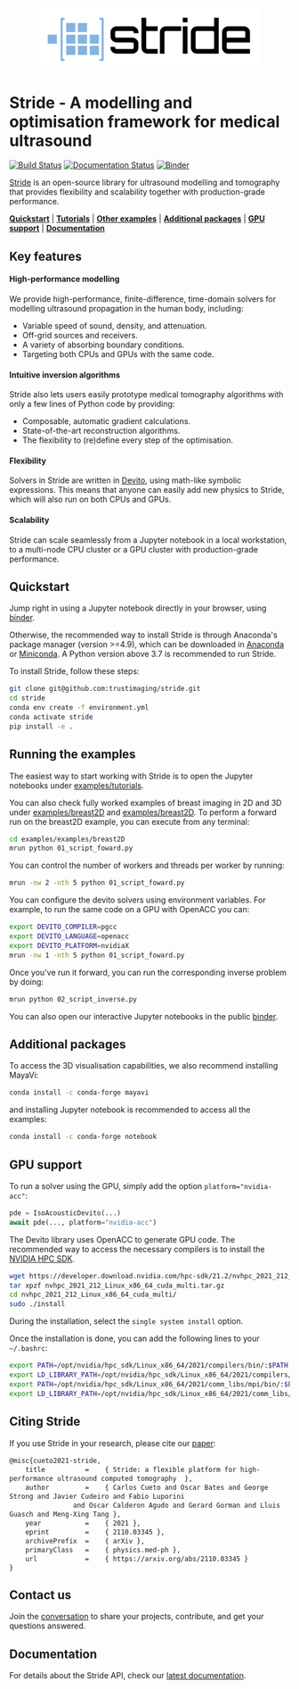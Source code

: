 
<div align="center">
<img src="docs/source/_static/stride_logo.png" width="400" style="max-width:100%; margin:0 auto; display:block;" alt="logo"></img>
</div>

# Stride - A modelling and optimisation framework for medical ultrasound

[![Build Status](https://github.com/trustimaging/stride/workflows/CI/badge.svg)](https://github.com/trustimaging/stride/actions?query=workflow%3ACI)
[![Documentation Status](https://readthedocs.org/projects/stridecodes/badge/?version=latest)](https://stridecodes.readthedocs.io/en/latest/?badge=latest)
[![Binder](https://mybinder.org/badge_logo.svg)](https://mybinder.org/v2/gh/trustimaging/stride/HEAD)



[Stride](https://www.stride.codes) is an open-source library for ultrasound modelling and tomography that provides flexibility and scalability 
together with production-grade performance.

[**Quickstart**](#quickstart)
| [**Tutorials**](https://github.com/trustimaging/stride/tree/master/examples/tutorials)
| [**Other examples**](#running-the-examples)
| [**Additional packages**](#additional-packages)
| [**GPU support**](#gpu-support)
| [**Documentation**](https://stridecodes.readthedocs.io/en/latest/)


## Key features

#### High-performance modelling

We provide high-performance, finite-difference, time-domain solvers for modelling ultrasound propagation in the human body, 
including:

- Variable speed of sound, density, and attenuation.
- Off-grid sources and receivers.
- A variety of absorbing boundary conditions.
- Targeting both CPUs and GPUs with the same code.

#### Intuitive inversion algorithms

Stride also lets users easily prototype medical tomography algorithms with only a few lines of Python code by providing:
 
- Composable, automatic gradient calculations. 
- State-of-the-art reconstruction algorithms. 
- The flexibility to (re)define every step of the optimisation.

#### Flexibility

Solvers in Stride are written in [Devito](https://www.devitoproject.org/), using math-like symbolic expressions. This means
that anyone can easily add new physics to Stride, which will also run on both CPUs and GPUs.

#### Scalability

Stride can scale seamlessly from a Jupyter notebook in a local workstation, to a multi-node CPU cluster or a GPU cluster 
with production-grade performance.


## Quickstart

Jump right in using a Jupyter notebook directly in your browser, using [binder](https://mybinder.org/v2/gh/trustimaging/stride/HEAD).

Otherwise, the recommended way to install Stride is through Anaconda's package manager (version >=4.9), which can be downloaded
in [Anaconda](https://www.continuum.io/downloads) or [Miniconda](https://conda.io/miniconda.html).
A Python version above 3.7 is recommended to run Stride.

To install Stride, follow these steps:

```sh
git clone git@github.com:trustimaging/stride.git
cd stride
conda env create -f environment.yml
conda activate stride
pip install -e .
```


## Running the examples

The easiest way to start working with Stride is to open the Jupyter notebooks under 
[examples/tutorials](https://github.com/trustimaging/stride/tree/master/examples/tutorials). 

You can also check fully worked examples of breast imaging in 2D and 3D under 
[examples/breast2D](https://github.com/trustimaging/stride/tree/master/examples/examples/breast2D) and 
[examples/breast2D](https://github.com/trustimaging/stride/tree/master/examples/examples/breast3D).
To perform a forward run on the breast2D example, you can execute from any terminal:

```sh
cd examples/examples/breast2D
mrun python 01_script_foward.py
```

You can control the number of workers and threads per worker by running:

```sh
mrun -nw 2 -nth 5 python 01_script_foward.py
```

You can configure the devito solvers using environment variables. For example, to run the same code on a GPU with OpenACC you can:

```sh
export DEVITO_COMPILER=pgcc
export DEVITO_LANGUAGE=openacc
export DEVITO_PLATFORM=nvidiaX
mrun -nw 1 -nth 5 python 01_script_foward.py
```

Once you've run it forward, you can run the corresponding inverse problem by doing:

```sh
mrun python 02_script_inverse.py
```

You can also open our interactive Jupyter notebooks in the public [binder](https://mybinder.org/v2/gh/trustimaging/stride/HEAD).

## Additional packages

To access the 3D visualisation capabilities, we also recommend installing MayaVi:

```sh
conda install -c conda-forge mayavi
```

and installing Jupyter notebook is recommended to access all the examples:

```sh
conda install -c conda-forge notebook
```


## GPU support

To run a solver using the GPU, simply add the option ``platform="nvidia-acc"``:

```python
pde = IsoAcousticDevito(...)
await pde(..., platform="nvidia-acc")
```

The Devito library uses OpenACC to generate GPU code. The recommended way to access the necessary 
compilers is to install the [NVIDIA HPC SDK](https://developer.nvidia.com/nvidia-hpc-sdk-downloads).

```sh
wget https://developer.download.nvidia.com/hpc-sdk/21.2/nvhpc_2021_212_Linux_x86_64_cuda_multi.tar.gz
tar xpzf nvhpc_2021_212_Linux_x86_64_cuda_multi.tar.gz
cd nvhpc_2021_212_Linux_x86_64_cuda_multi/
sudo ./install
```

During the installation, select the ``single system install`` option.

Once the installation is done, you can add the following lines to your ``~/.bashrc``:

```sh
export PATH=/opt/nvidia/hpc_sdk/Linux_x86_64/2021/compilers/bin/:$PATH
export LD_LIBRARY_PATH=/opt/nvidia/hpc_sdk/Linux_x86_64/2021/compilers/lib/:$LD_LIBRARY_PATH
export PATH=/opt/nvidia/hpc_sdk/Linux_x86_64/2021/comm_libs/mpi/bin/:$PATH
export LD_LIBRARY_PATH=/opt/nvidia/hpc_sdk/Linux_x86_64/2021/comm_libs/mpi/lib/:$LD_LIBRARY_PATH
```

## Citing Stride

If you use Stride in your research, please cite our [paper](https://arxiv.org/abs/2110.03345):

```
@misc{cueto2021-stride,
	title          =    { Stride: a flexible platform for high-performance ultrasound computed tomography  },
	author         =    { Carlos Cueto and Oscar Bates and George Strong and Javier Cudeiro and Fabio Luporini
				and Oscar Calderon Agudo and Gerard Gorman and Lluis Guasch and Meng-Xing Tang },
	year           =    { 2021 },
	eprint         =    { 2110.03345 },
	archivePrefix  =    { arXiv },
	primaryClass   =    { physics.med-ph },
	url            =    { https://arxiv.org/abs/2110.03345 }
}
```


## Contact us

Join the [conversation](https://join.slack.com/t/stridecodes/shared_invite/zt-xr1dlqv7-Lesu9nFYOqF~AjA6VPUdhw) 
to share your projects, contribute, and get your questions answered.


## Documentation

For details about the Stride API, check our [latest documentation](https://stridecodes.readthedocs.io/en/latest/).
